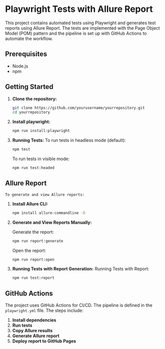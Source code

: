 # Playwright Tests with Allure Report

This project contains automated tests using Playwright and generates test reports using Allure Report. The tests are implemented with the Page Object Model (POM) pattern and the pipeline is set up with GitHub Actions to automate the workflow.

## Prerequisites

- Node.js
- npm

## Getting Started

1. **Clone the repository:**
    ```bash
    git clone https://github.com/yourusername/yourrepository.git
    cd yourrepository
    ```
2. **Install playwright:**
    ```bash
    npm run install:playwright
    ```
3. **Running Tests:**
    To run tests in headless mode (default):
    ```bash
    npm test
    ```
    To run tests in visible mode:
    ```bash
    npm run test:headed
    ```

## Allure Report
    To generate and view Allure reports:

1. **Install Allure CLI:**
    ```bash
    npm install allure-commandline -D
    ```

2. **Generate and View Reports Manually:**
   
    Generate the report:
    ```bash
    npm run report:generate
    ```
    Open the report:
    ```bash
    npm run report:open
    ```
3. **Running Tests with Report Generation:**
    Running Tests with Report:
    ```bash
    npm run test:report
    ```

## GitHub Actions

The project uses GitHub Actions for CI/CD. The pipeline is defined in the `playwright.yml` file. The steps include:

1. **Install dependencies**
2. **Run tests**
3. **Copy Allure results**
4. **Generate Allure report**
5. **Deploy report to GitHub Pages**
